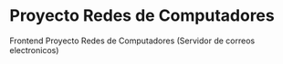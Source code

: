 # Proyecto Redes de Computadores

Frontend Proyecto Redes de Computadores (Servidor de correos electronicos)
